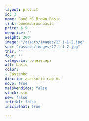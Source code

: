```yaml
---
layout: product
id: 3
name: Boné MS Brown Basic
link: bonemsbrownbasic
price: 6.9
newprice: ''
weight: 200
image: "/assets/images/27.1-1-2.jpg"
sec: "/assets/images/27.1-1-2.jpg"
thir: ''
four: ''
categoria: bonesecaps
att: basic
color:
- Castanho
discrip: acessorio cap ms
novo: true
maisvendidos: false
stock: sim
new: false
inicial: false
inicialhat: true

---
```

